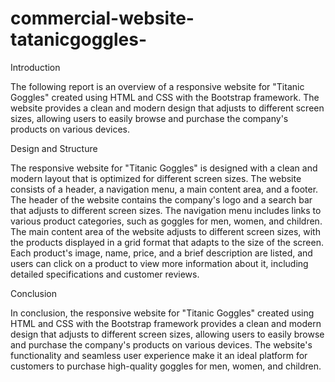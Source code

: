 # commercial-website-tatanicgoggles-

Introduction

The following report is an overview of a responsive website for "Titanic Goggles" created using HTML and CSS with the Bootstrap framework. The website provides a clean and modern design that adjusts to different screen sizes, allowing users to easily browse and purchase the company's products on various devices.

Design and Structure

The responsive website for "Titanic Goggles" is designed with a clean and modern layout that is optimized for different screen sizes. The website consists of a header, a navigation menu, a main content area, and a footer.
The header of the website contains the company's logo and a search bar that adjusts to different screen sizes. The navigation menu includes links to various product categories, such as goggles for men, women, and children.
The main content area of the website adjusts to different screen sizes, with the products displayed in a grid format that adapts to the size of the screen. Each product's image, name, price, and a brief description are listed, and users can click on a product to view more information about it, including detailed specifications and customer reviews.

Conclusion

In conclusion, the responsive website for "Titanic Goggles" created using HTML and CSS with the Bootstrap framework provides a clean and modern design that adjusts to different screen sizes, allowing users to easily browse and purchase the company's products on various devices. The website's functionality and seamless user experience make it an ideal platform for customers to purchase high-quality goggles for men, women, and children.
